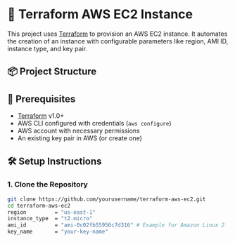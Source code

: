 # 🚀 Terraform AWS EC2 Instance

This project uses [Terraform](https://www.terraform.io/) to provision an AWS EC2 instance. It automates the creation of an instance with configurable parameters like region, AMI ID, instance type, and key pair.

## 📦 Project Structure
## 🧾 Prerequisites

- [Terraform](https://www.terraform.io/downloads.html) v1.0+
- AWS CLI configured with credentials (`aws configure`)
- AWS account with necessary permissions
- An existing key pair in AWS (or create one)

## 🛠 Setup Instructions

### 1. Clone the Repository

```bash
git clone https://github.com/yourusername/terraform-aws-ec2.git
cd terraform-aws-ec2
region         = "us-east-1"
instance_type  = "t2.micro"
ami_id         = "ami-0c02fb55956c7d316" # Example for Amazon Linux 2
key_name       = "your-key-name"